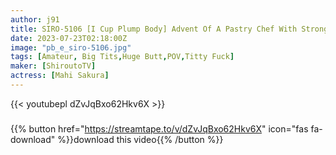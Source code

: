 ```yaml
---
author: j91
title: SIRO-5106 [I Cup Plump Body] Advent Of A Pastry Chef With Strong Rubbing Breasts And Buttocks! Indecent Sound Does Not Stop In Long Time Sex! ! AV Application On The Internet → AV Experience Shooting 2005 (Mahi Sakura)
date: 2023-07-23T02:18:00Z
image: "pb_e_siro-5106.jpg"
tags: [Amateur, Big Tits,Huge Butt,POV,Titty Fuck]
maker: [ShiroutoTV]
actress: [Mahi Sakura]
---
```



{{< youtubepl dZvJqBxo62Hkv6X >}}
###

{{% button href="https://streamtape.to/v/dZvJqBxo62Hkv6X" icon="fas fa-download" %}}download this video{{% /button %}}

